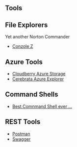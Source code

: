 Tools
-----------------------------------------------

File Explorers
----------------------------------
Yet another Norton Commander
- [Conzole Z](https://github.com/cbucher/console)

Azure Tools
---------------------------------------------------
- [Cloudberry Azure Storage](http://www.cloudberrylab.com/free-microsoft-azure-explorer.aspx)
- [Cerebrata Azure Explorer](http://www.cerebrata.com/products/azure-explorer/introduction)

Command Shells
-------------------------------------------------------
- [Best Comnmand Shell ever ...](http://cmder.net/)


REST Tools
------------------------------------------------------
- [Postman](https://www.getpostman.com/)
- [Swagger](http://swagger.io/tools/)